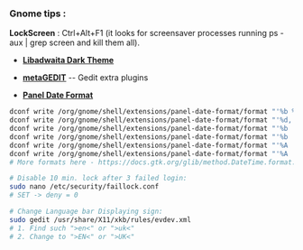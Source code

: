 ### Gnome tips :

**LockScreen** : Ctrl+Alt+F1
(it looks for screensaver processes running ps -aux | grep screen and kill them all).

- [**Libadwaita Dark Theme**](https://t.me/addtheme/libadwaita_dark)

- [**metaGEDIT**](https://github.com/pedrovernetti/metagedit) -- Gedit extra plugins

- [**Panel Date Format**](https://extensions.gnome.org/extension/1462/panel-date-format/)
```sh
dconf write /org/gnome/shell/extensions/panel-date-format/format "'%b %d,   %A,   %X'"
dconf write /org/gnome/shell/extensions/panel-date-format/format "'%d,   %A,   %H:%M %p'"
dconf write /org/gnome/shell/extensions/panel-date-format/format "'%b  %e  %a  %H:%M %p'"
dconf write /org/gnome/shell/extensions/panel-date-format/format "'%b  %e  %a  %R'"
dconf write /org/gnome/shell/extensions/panel-date-format/format "'%A    ·    %R    ·    %B  %e'"
dconf write /org/gnome/shell/extensions/panel-date-format/format "'%A     ·     %H : %M     ·     %B  %e'"
# More formats here - https://docs.gtk.org/glib/method.DateTime.format.html
```

```sh
# Disable 10 min. lock after 3 failed login:
sudo nano /etc/security/faillock.conf
# SET -> deny = 0

# Change Language bar Displaying sign:
sudo gedit /usr/share/X11/xkb/rules/evdev.xml
# 1. Find such ">en<" or ">uk<"
# 2. Change to ">EN<" or ">UK<"
```